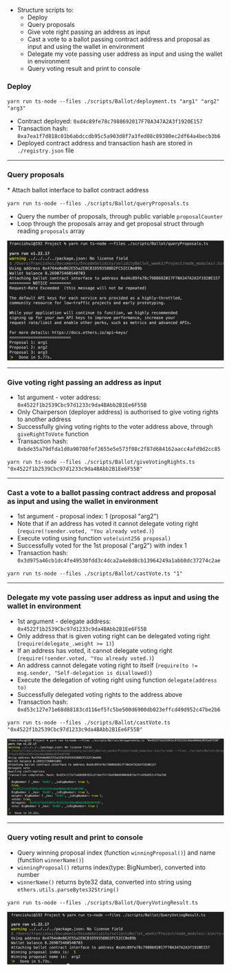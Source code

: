 * Structure scripts to:
  * Deploy
  * Query proposals
  * Give vote right passing an address as input
  * Cast a vote to a ballot passing contract address and proposal as input and using the wallet in environment
  * Delegate my vote passing user address as input and using the wallet in environment
  * Query voting result and print to console


<h3> Deploy </h3>

```
yarn run ts-node --files ./scripts/Ballot/deployment.ts "arg1" "arg2" "arg3"

```
  * Contract deployed: ``0xd4c89fe78c7988692017F70A347A2A3f1920E157``
  * Transaction hash: ``0xa7ea1f7d818c01b6abdccdb95c5a903d8f7a3fed08c89380ec2df64a4becb3b6``
  * Deployed contract address and transaction hash are stored in ``./registry.json`` file

<hr />

<h3> Query proposals </h3>
  * Attach ballot interface to ballot contract address

```
yarn run ts-node --files ./scripts/Ballot/queryProposals.ts 
```
  * Query the number of proposals, through public variable ``proposalCounter``
  * Loop through the proposals array and get proposal struct through reading ``proposals`` array

<img src="./queryProposals.png" alt="query proposal image"/>

<hr />

<h3>Give voting right passing an address as input</h3>
  
  * 1st argument - voter address: ``0x4522f1b2539Cbc97d1233c9da4BAbb2B1Ee6F55B``
  * Only Chairperson (deployer address) is authorised to give voting rights to another address
  * Successfully giving voting rights to the voter address above, through ``giveRightToVote`` function
  * Transaction hash: ``0xbde35a79dfda1d0a90708fef2655e5e573f08c2f87d684162aacc4afd9d2cc85``

```
yarn run ts-node --files ./scripts/Ballot/giveVotingRights.ts "0x4522f1b2539Cbc97d1233c9da4BAbb2B1Ee6F55B"
```
<hr />

<h3>Cast a vote to a ballot passing contract address and proposal as input and using the wallet in environment</h3>

  * 1st argument - proposal index: 1 (proposal "arg2")
  * Note that if an address has voted it cannot delegate voting right (``require(!sender.voted, "You already voted.)``)
  * Execute voting using function ``vote(uint256 proposal)``
  * Successfully voted for the 1st proposal ("arg2") with index 1
  * Transaction hash: ``0x3d975a46cb1dc4fe49530fdd3c4dca2a4e8d8cb13964249a1abb8dc37274c2ae``
```
yarn run ts-node --files ./scripts/Ballot/castVote.ts "1"

```
<hr />

<h3>Delegate my vote passing user address as input and using the wallet in environment</h3>
  
  * 1st argument - delegate address: ``0x4522f1b2539Cbc97d1233c9da4BAbb2B1Ee6F55B``
  * Only address that is given voting right can be delegated voting right (``require(delegate_.weight >= 1)``)
  * If an address has voted, it cannot delegate voting right (``require(!sender.voted, "You already voted.)``)
  * An address cannot delegate voting right to itself (``require(to != msg.sender, "Self-delegation is disallowed)``)
  * Execute the delegation of voting right using function ``delegate(address to)``
  * Successfully delegated voting rights to the address above
  * Transaction hash: ``0xd53c127e71e68d88183cd116ef5fc5be500d6900db023effcd49d952c47be2b6``
```
yarn run ts-node --files ./scripts/Ballot/castVote.ts "0x4522f1b2539Cbc97d1233c9da4BAbb2B1Ee6F55B"

```
<img src="./delegateVote.png" alt="delegate vote image"/>

<hr />

<h3>Query voting result and print to console</h3>

  * Query winning proposal index (function ``winningProposal()``) and name (function ``winnerName()``)
  * ``winningProposal()`` returns index(type: BigNumber), converted into number 
  * ``winnerName()`` returns byte32 data, converted into string using ``ethers.utils.parseBytes32String()``

```
yarn run ts-node --files ./scripts/Ballot/QueryVotingResult.ts 

```
<img src="./queryResult.png" alt="query result image"/>